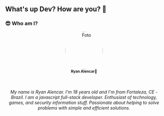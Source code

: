 ## What's up Dev? How are you? 👋

### 😎 Who am I?

<p align="center">
    <img 
        style="border-radius: 50%;" 
        src="https://avatars.githubusercontent.com/u/31630354?s=400&u=2c702d715553d4d0f471064b1511fc9324417273&v=4" 
        width="120px;" 
        alt="Foto">
    <br/>
    <sub><b>Ryan Alencar🖖</b></sub>
</p>
</br>
<h6 align="center">
    My name is Ryan Alencar. I'm 18 years old and I'm from Fortaleza, CE - Brazil. I am a javascript full-stack developer. Enthusiast of technology, games, and security information stuff. Passionate about helping to solve problems with simple and efficient solutions.
</h6>
